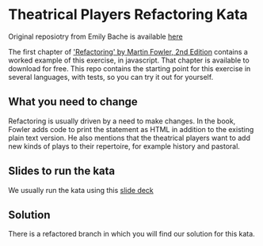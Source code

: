 # Theatrical Players Refactoring Kata

Original reposiotry from Emily Bache is available [here](https://github.com/emilybache/Theatrical-Players-Refactoring-Kata)

The first chapter of ['Refactoring' by Martin Fowler, 2nd Edition](https://www.thoughtworks.com/books/refactoring2) contains a worked example of this exercise, in javascript. That chapter is available to download for free. This repo contains the starting point for this exercise in several languages, with tests, so you can try it out for yourself.

## What you need to change
Refactoring is usually driven by a need to make changes. In the book, Fowler adds code to print the statement as HTML in addition to the existing plain text version. He also mentions that the theatrical players want to add new kinds of plays to their repertoire, for example history and pastoral.

## Slides to run the kata
We usually run the kata using this [slide deck](https://speakerdeck.com/thirion/theatrical-players-refactoring-kata)

## Solution
There is a refactored branch in which you will find our solution for this kata.

